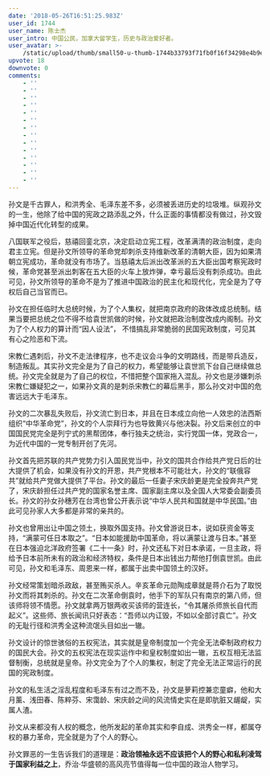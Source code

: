 ```yaml
---
date: '2018-05-26T16:51:25.983Z'
user_id: 1744
user_name: 陈士杰
user_intro: 中国公民，加拿大留学生，历史与政治爱好者。
user_avatar: >-
    /static/upload/thumb/small50-u-thumb-1744b33793f71fb0f16f34298e4b9ea5b3029c60d1bc.png
upvote: 18
downvote: 0
comments:
    - ''
    - ''
    - ''
    - ''
    - ''
    - ''
    - ''
    - ''
    - ''
    - ''
    - ''
    - ''
    - ''
    - ''
---
```


孙文是千古罪人，和洪秀全、毛泽东差不多，必须被丢进历史的垃圾堆。纵观孙文的一生，他除了给中国的宪政之路添乱之外，什么正面的事情都没有做过，孙文毁掉中国近代化转型的成果。

八国联军之役后，慈禧回銮北京，决定启动立宪工程，改革满清的政治制度，走向君主立宪。但是孙文所领导的革命党却刺杀支持维新改革的清朝大臣，因为如果清朝立宪成功，革命就没有市场了。当慈禧太后派出改革派的五大臣出国考察宪政时候，革命党甚至派出刺客在五大臣的火车上放炸弹，幸亏最后没有刺杀成功。由此可见，孙文所领导的革命不是为了推进中国政治的民主化和现代化，完全是为了夺权后自己当官而已。

孙文在担任临时大总统时候，为了个人集权，就把南京政府的政体改成总统制。结果当要把总统之位不得不给袁世凯做的时候，孙文就把政治制度改成内阁制。孙文为了个人权力的算计而“因人设法”， 不惜搞乱非常脆弱的民国宪政制度，可见其有心之险恶和下流。

宋教仁遇刺后，孙文不走法律程序，也不走议会斗争的文明路线，而是带兵造反，制造叛乱。其实孙文完全是为了自己的权力，希望能够让袁世凯下台自己继续做总统。孙文完全就是为了自己的权位，不惜把整个国家拖入混乱。孙文也是涉嫌刺杀宋教仁嫌疑犯之一，如果孙文真的是刺杀宋教仁的幕后黑手，那么孙文对中国的危害远远大于毛泽东。

孙文的二次暴乱失败后，孙文流亡到日本，并且在日本成立向他一人效忠的法西斯组织“中华革命党”，孙文的个人崇拜行为也导致黄兴与他决裂。孙文后来创立的中国国民党完全是列宁式的黑帮团体，奉行独夫之统治，实行党国一体，党政合一，为近代中国的一党专制开创了先河。

孙文首先把苏联的共产党势力引入国民党当中，孙文的国共合作给共产党日后的壮大提供了机会，如果没有孙文的开恩，共产党根本不可能壮大，孙文的“联俄容共”就给共产党做大提供了平台。孙文的最后一任妻子宋庆龄更是完全投奔共产党了，宋庆龄担任过共产党的国家名誉主席、国家副主席以及全国人大常委会副委员长。孙文的孙女孙穗芳在台湾也曾公开表示说“中华人民共和国就是中华民国。”由此可见孙家人大多都是非常的亲共的。

孙文也曾用出让中国之领土，换取外国支持。孙文曾游说日本，说如获资金等支持，“满蒙可任日本取之”。“日本如能援助中国革命，将以满蒙让渡与日本。”甚至在日本强迫北洋政府签署《二十一条》时，孙文还私下对日本承诺，一旦主政，将给予日本前所未有的政治和经济特权，条件是日本出钱出力帮他打倒袁世凯。由此可见，孙文和毛泽东、周恩来一样，都属于出卖中国领土的汉奸。

孙文经常策划暗杀政敌，甚至贿买杀人。辛亥革命元勋陶成章就是蒋介石为了取悦孙文而将其刺杀的。孙文在二次革命倒袁时，他手下的军队只有南京的第八师，但该师将领不情愿。孙文就拿两万银两收买该师的营连长，“令其屠杀师旅长自代而起义”。这些师、旅长闻讯只好表态：“吾师以内讧毁，不如以全部讨袁亡”。孙文的无耻行径和洪秀全这种流氓头目如出一辙。

孙文设计的惊世骇俗的五权宪法，其实就是皇帝制度加一个完全无法牵制政府权力的国民大会。孙文的五权宪法在现实运作中和皇权制度如出一辙，五权互相无法监督制衡，总统就是皇帝。孙文完全为了个人的集权，制定了完全无法正常运行的民国的宪政制度。

孙文的私生活之淫乱程度和毛泽东有过之而不及，孙文是萝莉控兼恋童癖，他和大月薰、浅田春、陈粹芬、宋霭龄、宋庆龄之间的风流情史实在是即肮脏又龌龊，实属人渣。

孙文从来都没有人权的概念，他所发起的革命其实和李自成、洪秀全一样，都属夺权的暴力革命，完全就是为了个人的野心。

孙文罪恶的一生告诉我们的道理是：**政治领袖永远不应该把个人的野心和私利凌驾于国家利益之上**，乔治·华盛顿的高风亮节值得每一位中国的政治人物学习。
